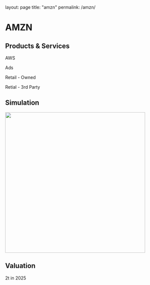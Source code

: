 layout: page
title: "amzn"
permalink: /amzn/


# AMZN

## Products & Services

AWS

Ads

Retail - Owned

Retial - 3rd Party





## Simulation

<img title="" src="file:///Users/dudu/Desktop/investment/ad-hoc-analysis/filters/ZNGA_6_years.png" alt="" width="449">





## Valuation

2t in 2025






